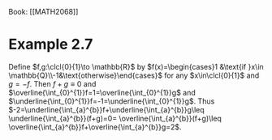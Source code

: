 Book: [[MATH2068]]
# Example 2.7
Define $f,g:\clcl{0}{1}\to \mathbb{R}$ by
$f(x)=\begin{cases}1 &\text{if }x\in \mathbb{Q}\\-1&\text{otherwise}\end{cases}$ for any $x\in\clcl{0}{1}$ and $g=-f$.
Then $f+g \equiv 0$ and $\overline{\int_{0}^{1}}f=1=\overline{\int_{0}^{1}}g$ and $\underline{\int_{0}^{1}}f=-1=\underline{\int_{0}^{1}}g$.
Thus $-2=\underline{\int_{a}^{b}}f+\underline{\int_{a}^{b}}g\leq \underline{\int_{a}^{b}}(f+g)=0= \overline{\int_{a}^{b}}(f+g)\leq \overline{\int_{a}^{b}}f+\overline{\int_{a}^{b}}g=2$.